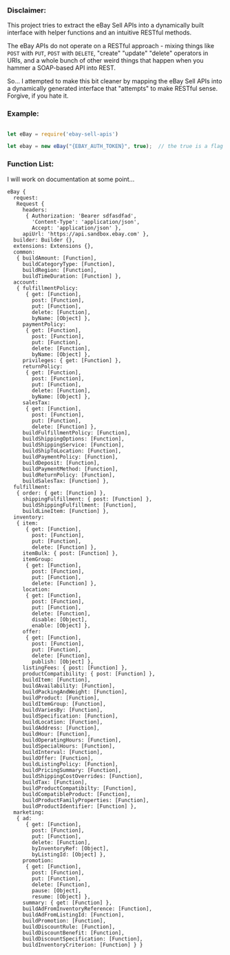### Disclaimer:
This project tries to extract the eBay Sell APIs into a dynamically built interface with helper functions and an intuitive RESTful methods.

The eBay APIs do not operate on a RESTful approach - mixing things like `POST` with `PUT`, `POST` with `DELETE`, "create" "update" "delete" operators in URIs, and a whole bunch of other weird things that happen when you hammer a SOAP-based API into REST.

So... I attempted to make this bit cleaner by mapping the eBay Sell APIs into a dynamically generated interface that "attempts" to make RESTful sense. Forgive, if you hate it.


### Example: 
```javascript

let eBay = require('ebay-sell-apis')

let ebay = new eBay("{EBAY_AUTH_TOKEN}", true);  // the true is a flag for the Sandbox environment
```


### Function List:  
I will work on documentation at some point...
```
eBay {
  request:
   Request {
     headers:
      { Authorization: 'Bearer sdfasdfad',
        'Content-Type': 'application/json',
        Accept: 'application/json' },
     apiUrl: 'https://api.sandbox.ebay.com' },
  builder: Builder {},
  extensions: Extensions {},
  common:
   { buildAmount: [Function],
     buildCategoryType: [Function],
     buildRegion: [Function],
     buildTimeDuration: [Function] },
  account:
   { fulfillmentPolicy:
      { get: [Function],
        post: [Function],
        put: [Function],
        delete: [Function],
        byName: [Object] },
     paymentPolicy:
      { get: [Function],
        post: [Function],
        put: [Function],
        delete: [Function],
        byName: [Object] },
     privileges: { get: [Function] },
     returnPolicy:
      { get: [Function],
        post: [Function],
        put: [Function],
        delete: [Function],
        byName: [Object] },
     salesTax:
      { get: [Function],
        post: [Function],
        put: [Function],
        delete: [Function] },
     buildFulfillmentPolicy: [Function],
     buildShippingOptions: [Function],
     buildShippingService: [Function],
     buildShipToLocation: [Function],
     buildPaymentPolicy: [Function],
     buildDeposit: [Function],
     buildPaymentMethod: [Function],
     buildReturnPolicy: [Function],
     buildSalesTax: [Function] },
  fulfillment:
   { order: { get: [Function] },
     shippingFulfillment: { post: [Function] },
     buildShippingFulfillment: [Function],
     buildLineItem: [Function] },
  inventory:
   { item:
      { get: [Function],
        post: [Function],
        put: [Function],
        delete: [Function] },
     itemBulk: { post: [Function] },
     itemGroup:
      { get: [Function],
        post: [Function],
        put: [Function],
        delete: [Function] },
     location:
      { get: [Function],
        post: [Function],
        put: [Function],
        delete: [Function],
        disable: [Object],
        enable: [Object] },
     offer:
      { get: [Function],
        post: [Function],
        put: [Function],
        delete: [Function],
        publish: [Object] },
     listingFees: { post: [Function] },
     productCompatibility: { post: [Function] },
     buildItem: [Function],
     buildAvailability: [Function],
     buildPackingAndWeight: [Function],
     buildProduct: [Function],
     buildItemGroup: [Function],
     buildVariesBy: [Function],
     buildSpecification: [Function],
     buildLocation: [Function],
     buildAddress: [Function],
     buildHour: [Function],
     buildOperatingHours: [Function],
     buildSpecialHours: [Function],
     buildInterval: [Function],
     buildOffer: [Function],
     buildListingPolicy: [Function],
     buildPricingSummary: [Function],
     buildShippingCostOverrides: [Function],
     buildTax: [Function],
     buildProductCompatibilty: [Function],
     buildCompatibleProduct: [Function],
     buildProductFamilyProperties: [Function],
     buildProductIdentifier: [Function] },
  marketing:
   { ad:
      { get: [Function],
        post: [Function],
        put: [Function],
        delete: [Function],
        byInventoryRef: [Object],
        byListingId: [Object] },
     promotion:
      { get: [Function],
        post: [Function],
        put: [Function],
        delete: [Function],
        pause: [Object],
        resume: [Object] },
     summary: { get: [Function] },
     buildAdFromInventoryReference: [Function],
     buildAdFromListingId: [Function],
     buildPromotion: [Function],
     buildDiscountRule: [Function],
     buildDiscountBenefit: [Function],
     buildDiscountSpecification: [Function],
     buildInventoryCriterion: [Function] } }

```